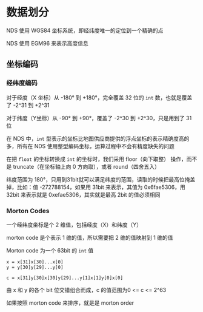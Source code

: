 # 数据划分

NDS 使用 WGS84 坐标系统，即经纬度唯一的定位到一个精确的点

NDS 使用 EGM96 来表示高度信息

## 坐标编码

### 经纬度编码

对于经度（X 坐标）从 -180° 到 +180°，完全覆盖 32 位的 `int` 数，也就是覆盖了 -2^31 到 +2^31

对于纬度（Y坐标）从 -90° 到 +90°，覆盖了 -2^30 到 +2^30，只是用到了 31 位

在 NDS 中，`int` 型表示的坐标比地图供应商提供的浮点坐标的表示精确度高的多，所有在 NDS 使用整型编码坐标，运算过程中不会有精度缺失的问题

在把 `float` 的坐标转换成 `int` 的坐标时，我们采用 floor（向下取整） 操作，而不是 truncate（在坐标轴上向 0 方向取），或者 round（四舍五入）

纬度范围为 180°，只用到31bit就可以满足纬度的范围，读取的时候把最高位掩盖掉，比如：值 -272788154，如果用 31bit 来表示，其值为 0x6fae5306，用 32bit 来表示就是 0xefae5306，其实就是最高 2bit 的值必须相同

### Morton Codes

一个经纬度坐标是个 2 维值，包括经度（X）和纬度（Y）

morton code 是个表示 1 维的值，所以需要把 2 维的值映射到 1 维的值

Morton code 为一个 63bit 的 `int` 值

```
x = x[31]x[30]...x[0]
y = y[30]y[29]...y[0]

c = x[31]y[30]x[30]y[29]...y[1]x[1]y[0]x[0]
```

由 x 和 y 的各个 bit 位交错组合而成，c 的值范围为0 <= c <= 2^63

如果按照 morton code 来排序，就是是 morton order